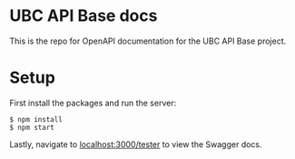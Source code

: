 # UBC API Base docs
This is the repo for OpenAPI documentation for the UBC API Base project.

# Setup
First install the packages and run the server:
```
$ npm install
$ npm start
```
Lastly, navigate to [localhost:3000/tester](localhost:3000/tester) to view the Swagger docs.

